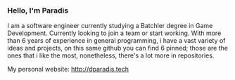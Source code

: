 ### **Hello, I'm Paradis** ###

I am a software engineer currently studying a Batchler degree in Game Development.
Currently looking to join a team or start working. With more than 6 years of experience in general programming, i have a vast variety of ideas and projects, on this same github you can find 6 pinned; those are the ones that i like the most, nonetheless, there's a lot more in repositories.

My personal website: http://dparadis.tech

